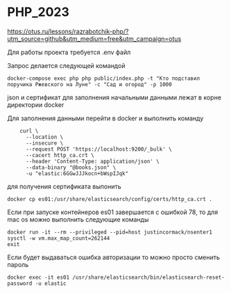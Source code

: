 # PHP_2023

https://otus.ru/lessons/razrabotchik-php/?utm_source=github&utm_medium=free&utm_campaign=otus

Для работы проекта требуется .env файл

Запрос делается следующей командой

```
docker-compose exec php php public/index.php -t "Кто подставил поручика Ржевского на Луне" -c "Сад и огород" -p 1000
```

json и сертификат для заполнения начальными данными лежат в корне директории docker

Для заполнения данными перейти в docker и выполнить команду

```
	curl \
	  --location \
	  --insecure \
	  --request POST 'https://localhost:9200/_bulk' \
	  --cacert http_ca.crt \
	  --header 'Content-Type: application/json' \
	  --data-binary "@books.json" \
	  -u "elastic:6GGwJJJkocn+bWspIJqk"
```

для получения сертификата выпонить
```
docker cp es01:/usr/share/elasticsearch/config/certs/http_ca.crt .
```

Если при запуске контейнеров es01 завершается с ошибкой 78, то для mac os можно выполнить следующие команды
```
docker run -it --rm --privileged --pid=host justincormack/nsenter1
sysctl -w vm.max_map_count=262144
exit
```

Если будет выдаваться ошибка авторизации то можно просто сменить пароль

```
docker exec -it es01 /usr/share/elasticsearch/bin/elasticsearch-reset-password -u elastic 
```
